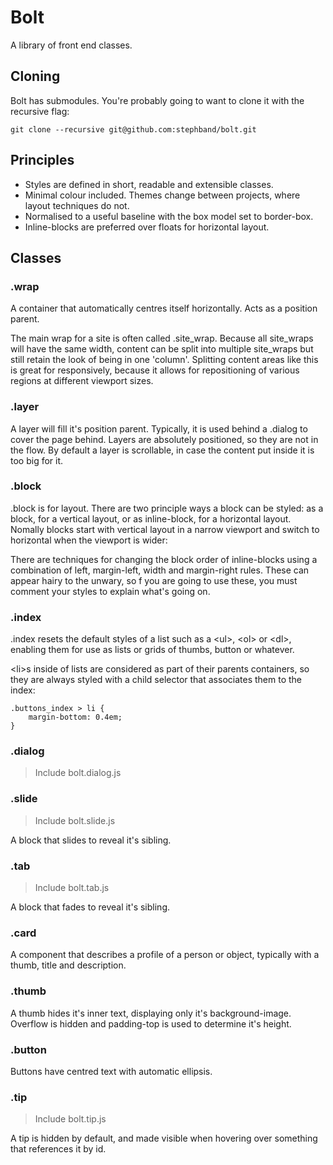 # Bolt

A library of front end classes.

## Cloning

Bolt has submodules. You're probably going to want to clone it with the recursive flag:

    git clone --recursive git@github.com:stephband/bolt.git


## Principles

* Styles are defined in short, readable and extensible classes.
* Minimal colour included. Themes change between projects, where layout techniques do not.
* Normalised to a useful baseline with the box model set to border-box.
* Inline-blocks are preferred over floats for horizontal layout.


## Classes

### .wrap

A container that automatically centres itself horizontally. Acts as a position parent.

The main wrap for a site is often called .site_wrap. Because all site_wraps will have the same width, content can be split into multiple site_wraps but still retain the look of being in one 'column'. Splitting content areas like this is great for responsively, because it allows for repositioning of various regions at different viewport sizes.


### .layer

A layer will fill it's position parent. Typically, it is used behind a .dialog to cover the page behind. Layers are absolutely positioned, so they are not in the flow. By default a layer is scrollable, in case the content put inside it is too big for it.


### .block

.block is for layout. There are two principle ways a block can be styled: as a block, for a vertical layout, or as inline-block, for a horizontal layout. Nomally blocks start with vertical layout in a narrow viewport and switch to horizontal when the viewport is wider:

There are techniques for changing the block order of inline-blocks using a combination of left, margin-left, width and margin-right rules. These can appear hairy to the unwary, so f you are going to use these, you must comment your styles to explain what's going on.


### .index

.index resets the default styles of a list such as a &lt;ul&gt;, &lt;ol&gt; or &lt;dl&gt;, enabling them for use as lists or grids of thumbs, button or whatever.

&lt;li&gt;s inside of lists are considered as part of their parents containers, so they are always styled with a child selector that associates them to the index:

    .buttons_index > li {
        margin-bottom: 0.4em;
    }


### .dialog

> Include bolt.dialog.js


### .slide

> Include bolt.slide.js

A block that slides to reveal it's sibling.


### .tab

> Include bolt.tab.js

A block that fades to reveal it's sibling.


### .card

A component that describes a profile of a person or object, typically with a thumb, title and description.


### .thumb

A thumb hides it's inner text, displaying only it's background-image. Overflow is hidden and padding-top is used to determine it's height.


### .button

Buttons have centred text with automatic ellipsis.


### .tip

> Include bolt.tip.js

A tip is hidden by default, and made visible when hovering over something that references it by id.
